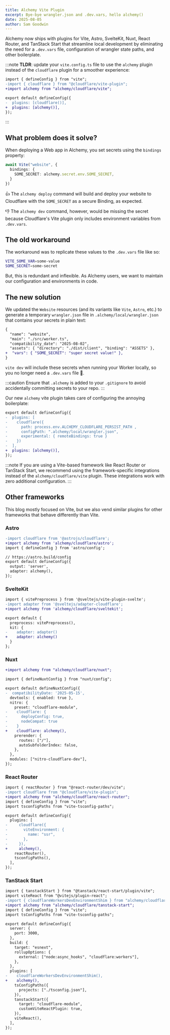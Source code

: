 ```yaml
---
title: Alchemy Vite Plugin
excerpt: Bye-bye wrangler.json and .dev.vars, hello alchemy()
date: 2025-08-05
author: Sam Goodwin
---
```


Alchemy now ships with plugins for Vite, Astro, SvelteKit, Nuxt, React Router, and TanStack Start that streamline local development by eliminating the need for a `.dev.vars` file, configuration of wrangler state paths, and other boilerplate.

:::note
__TLDR__: update your `vite.config.ts` file to use the `alchemy` plugin instead of the `cloudflare` plugin for a smoother experience:

```diff lang='ts'
import { defineConfig } from "vite";
-import { cloudflare } from "@cloudflare/vite-plugin";
+import alchemy from "alchemy/cloudflare/vite";

export default defineConfig({
-  plugins: [cloudflare()],
+  plugins: [alchemy()],
});
```
:::

## What problem does it solve?

When deploying a Web app in Alchemy, you set secrets using the `bindings` property:

```ts
await Vite("website", {
  bindings: {
    SOME_SECRET: alchemy.secret.env.SOME_SECRET,
  }
})
```

👍 The `alchemy deploy` command will build and deploy your website to Cloudflare with the `SOME_SECRET` as a secure Binding, as expected.

👎 The `alchemy dev` command, however, would be missing the secret because Cloudflare's Vite plugin only includes environment variables from `.dev.vars`.

## The old workaround

The workaround was to replicate these values to the `.dev.vars` file like so:

```sh
VITE_SOME_VAR=some-value
SOME_SECRET=some-secret
```

But, this is redundant and inflexible. As Alchemy users, we want to maintain our configuration and environments in code.

## The new solution

We updated the `Website` resources (and its variants like `Vite`, `Astro`, etc.) to generate a temporary `wrangler.json` file in `.alchemy/local/wrangler.json` that contains your secrets in plain text:

```diff lang='json'
{
  "name": "website",
  "main": "./src/worker.ts",
  "compatibility_date": "2025-08-02",
  "assets": { "directory": "./dist/client", "binding": "ASSETS" },
+  "vars": { "SOME_SECRET": "super secret value!" },
}
```

`vite dev` will include these secrets when running your Worker locally, so you no longer need a `.dev.vars` file 🎉.

:::caution
Ensure that `.alchemy` is added to your `.gitignore` to avoid accidentally committing secrets to your repo.
:::

Our new `alchemy` vite plugin takes care of configuring the annoying boilerplate: 

```diff lang='ts'
export default defineConfig({
-  plugins: [
-    cloudflare({ 
-      path: process.env.ALCHEMY_CLOUDFLARE_PERSIST_PATH ,
-      configPath: ".alchemy/local/wrangler.json",
-      experimental: { remoteBindings: true }
-    })
-  ],
+  plugins: [alchemy()],
});
```

:::note
If you are using a Vite-based framework like React Router or TanStack Start, we recommend using the framework-specific integrations instead of the `alchemy/cloudflare/vite` plugin. These integrations work with zero additional configuration.
:::

## Other frameworks

This blog mostly focused on Vite, but we also vend similar plugins for other frameworks that behave differently than Vite.

### Astro

```diff title='astro.config.mjs' lang='ts'
-import cloudflare from '@astrojs/cloudflare';
+import alchemy from 'alchemy/cloudflare/astro';
import { defineConfig } from 'astro/config';

// https://astro.build/config
export default defineConfig({
  output: 'server',
  adapter: alchemy(),
});
```

### SvelteKit

```diff title='svelte.config.mjs' lang='ts'
import { vitePreprocess } from '@sveltejs/vite-plugin-svelte';
-import adapter from '@sveltejs/adapter-cloudflare';
+import alchemy from 'alchemy/cloudflare/sveltekit';

export default {
  preprocess: vitePreprocess(),
  kit: {
-    adapter: adapter()
+    adapter: alchemy()
  }
};
```

### Nuxt

```diff title='nuxt.config.ts' lang='ts'
+import alchemy from "alchemy/cloudflare/nuxt";

import { defineNuxtConfig } from "nuxt/config";

export default defineNuxtConfig({
-  compatibilityDate: '2025-05-15',
  devtools: { enabled: true },
  nitro: {
    preset: "cloudflare-module",
-    cloudflare: {
-      deployConfig: true,
-      nodeCompat: true
-    }
+    cloudflare: alchemy(),
    prerender: {
      routes: ["/"],
      autoSubfolderIndex: false,
    },
  },
  modules: ["nitro-cloudflare-dev"],
});
```

### React Router

```diff title='vite.config.ts' lang='ts'
import { reactRouter } from "@react-router/dev/vite";
-import cloudflare from "@cloudflare/vite-plugin";
+import alchemy from "alchemy/cloudflare/react-router";
import { defineConfig } from "vite";
import tsconfigPaths from "vite-tsconfig-paths";

export default defineConfig({
  plugins: [
-     cloudflare({
-       viteEnvironment: {
-         name: "ssr",
-       },
-     }),
+     alchemy(),
    reactRouter(),
    tsconfigPaths(),
  ],
});
```

### TanStack Start

```diff title='vite.config.ts' lang='ts'
import { tanstackStart } from "@tanstack/react-start/plugin/vite";
import viteReact from "@vitejs/plugin-react";
-import { cloudflareWorkersDevEnvironmentShim } from "alchemy/cloudflare";
+import alchemy from "alchemy/cloudflare/tanstack-start";
import { defineConfig } from "vite";
import tsConfigPaths from "vite-tsconfig-paths";

export default defineConfig({
  server: {
    port: 3000,
  },
  build: {
    target: "esnext",
    rollupOptions: {
      external: ["node:async_hooks", "cloudflare:workers"],
    },
  },
  plugins: [
-    cloudflareWorkersDevEnvironmentShim(),
+    alchemy(),
    tsConfigPaths({
      projects: ["./tsconfig.json"],
    }),
    tanstackStart({
      target: "cloudflare-module",
      customViteReactPlugin: true,
    }),
    viteReact(),
  ],
});
```
